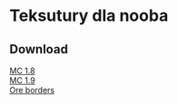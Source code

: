 # Teksutury dla nooba
## Download
[MC 1.8](https://github.com/Malpiszonekx4/tekstury-dla-nooba/releases/tag/v1.0-1.8)
<br>
[MC 1.9](https://github.com/Malpiszonekx4/tekstury-dla-nooba/releases/tag/v1.0-1.9)
<br>
[Ore borders](https://github.com/Malpiszonekx4/tekstury-dla-nooba/releases/tag/v1.0-ore)
